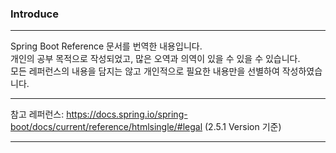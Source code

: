 ### **Introduce**     

---
Spring Boot Reference 문서를 번역한 내용입니다.      
개인의 공부 목적으로 작성되었고, 많은 오역과 의역이 있을 수 있을 수 있습니다.    
모든 레퍼런스의 내용을 담지는 않고 개인적으로 필요한 내용만을 선별하여 작성하였습니다.

---     

참고 레퍼런스: https://docs.spring.io/spring-boot/docs/current/reference/htmlsingle/#legal (2.5.1 Version 기준)    

---   